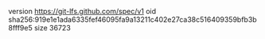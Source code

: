 version https://git-lfs.github.com/spec/v1
oid sha256:919e1e1ada6335fef46095fa9a13211c402e27ca38c516409359bfb3b8fff9e5
size 36723
